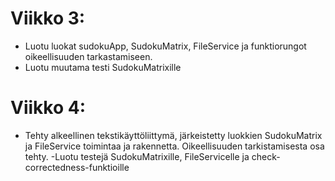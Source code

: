 # Viikko 3:
- Luotu luokat sudokuApp, SudokuMatrix, FileService ja funktiorungot oikeellisuuden tarkastamiseen.
- Luotu muutama testi SudokuMatrixille

# Viikko 4:
- Tehty alkeellinen tekstikäyttöliittymä, järkeistetty luokkien SudokuMatrix ja FileService toimintaa ja rakennetta. Oikeellisuuden tarkistamisesta osa tehty.
-Luotu testejä SudokuMatrixille, FileServicelle ja check-correctedness-funktioille
